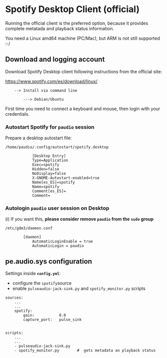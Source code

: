 # Spotify Desktop Client (official)

Running the official client is the preferred option, because it provides complete metatada and playback status information.

You need a Linux amd64 machine (PC/Mac), but ARM is not still supported :-/

## Download and logging account

Download Spotify Desktop client following instructions from the official site:

https://www.spotify.com/es/download/linux/

        --> Install via command line

            ---> Debian/Ubuntu

First time you need to connect a keyboard and mouse, then login with your credentials.


### Autostart Spotify for `paudio` session

Prepare a desktop autostart file:

    /home/paudio/.config/autostart/spotify.desktop 

                [Desktop Entry]
                Type=Application
                Exec=spotify
                Hidden=false
                NoDisplay=false
                X-GNOME-Autostart-enabled=true
                Name[es_ES]=spotify
                Name=spotify
                Comment[es_ES]=
                Comment=

### Autologin `paudio` user session on Desktop

(i) If you want this, **please consider remove `paudio` from the `sudo` group**


    /etc/gdm3/daemon.conf 

            [daemon]
                AutomaticLoginEnable = true
                AutomaticLogin = paudio





## pe.audio.sys configuration

Settings inside **`config.yml`**:

- configure the `spotify`source 
- enable `pulseaudio-jack-sink.py` and `spotify_monitor.py` scripts

```
sources:
    ...
    ...
    spotify:
        gain:           0.0
        capture_port:   pulse_sink


scripts:
    ...
    ...
    - pulseaudio-jack-sink.py
    - spotify_monitor.py        #  gets metadata an playback status
```
